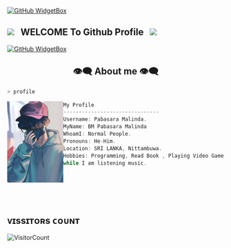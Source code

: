 [![GitHub WidgetBox](https://github-widgetbox.vercel.app/api/profile?username=pabasaramalinda&data=followers,repositories,stars,commits&theme=darkmode)](https://github.com/Pabasara-malinda)

## <img src="https://user-images.githubusercontent.com/74038190/213844263-a8897a51-32f4-4b3b-b5c2-e1528b89f6f3.png" width="50px" /> &nbsp; WELCOME To Github Profile &nbsp; <img src="https://user-images.githubusercontent.com/74038190/213844263-a8897a51-32f4-4b3b-b5c2-e1528b89f6f3.png" width="50px" />




[![GitHub WidgetBox](https://github-widgetbox.vercel.app/api/skills?frameworks=vue,react,nuxt,next,django,flutter,electron,bootstrap,gatsby,nest,tailwind,windi,express,svelte,angular,dotnetcore,laravel,ionic,dotnet)](https://github.com/Pabasara-malinda )

 <h2 align="center"> 👁️‍🗨️ About me 👁️‍🗨️ </h2>

```sh
> profile
```

<img align="left" src="gifs/mr.jpg" width="130px"/> 

```csharp
My Profile
-------------------------------
Username: Pabasara Malinda.
MyName: BM Pabasara Malinda
WhoamI: Normal People.
Pronouns: He-Him.
Location: SRI LANKA, Nittambuwa.
Hobbies: Programming, Read Book , Playing Video Game 
while I am listening music.
```


<div>
<br>
<br>
<br>
<br>
 
 ## ᴠɪssɪᴛᴏʀs ᴄᴏᴜɴᴛ
 ​![​VisitorCount​](https://profile-counter.glitch.me/{mrhansamala}/count.svg) 
